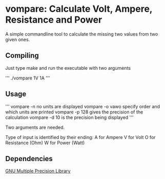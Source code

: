 # vompare: Calculate Volt, Ampere, Resistance and Power

A simple commandline tool to calculate the missing two values from two given ones.

## Compiling


Just type make and run the executable with two arguments

'''
./vompare 1V 1A
'''

## Usage

'''
vompare -n no units are displayed
vompare -o vawo specify order and which units are printed
vompare -p 128 gives the precision of the calculation
vompare -d 10 is the precision being displayed
'''

Two arguments are needed. 

Type of input is identified by their ending:
A for Ampere
V for Volt
O for Resistance (Ohm)
W for Power (Watt)

## Dependencies
 [GNU Multiple Precision Library](https://gmplib.org/)

